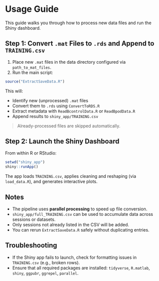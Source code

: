# Usage Guide

This guide walks you through how to process new data files and run the Shiny dashboard.

## Step 1: Convert `.mat` Files to `.rds` and Append to `TRAINING.csv`

1. Place new `.mat` files in the data directory configured via `path_to_mat_files`.
2. Run the main script:

```r
source("ExtractSaveData.R")
```

This will:

- Identify new (unprocessed) `.mat` files
- Convert them to `.rds` using `ConvertToRDS.R`
- Extract metadata with `ReadBcontrolData.R` or `ReadBpodData.R`
- Append results to `shiny_app/TRAINING.csv`

> Already-processed files are skipped automatically.

## Step 2: Launch the Shiny Dashboard

From within R or RStudio:

```r
setwd("shiny_app")
shiny::runApp()
```

The app loads `TRAINING.csv`, applies cleaning and reshaping (via `load_data.R`), and generates interactive plots.

## Notes

- The pipeline uses **parallel processing** to speed up file conversion.
- `shiny_app/full_TRAINING.csv` can be used to accumulate data across sessions or datasets.
- Only sessions not already listed in the CSV will be added.
- You can rerun `ExtractSaveData.R` safely without duplicating entries.

## Troubleshooting

- If the Shiny app fails to launch, check for formatting issues in `TRAINING.csv` (e.g., broken rows).
- Ensure that all required packages are installed: `tidyverse`, `R.matlab`, `shiny`, `ggpubr`, `ggrepel`, `parallel`.
